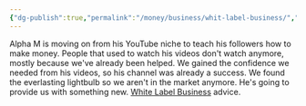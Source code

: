 ```yaml
---
{"dg-publish":true,"permalink":"/money/business/whit-label-business/","created":"Jan 07, 2024, 10:21 AM"}
---
```




Alpha M is moving on from his YouTube niche to teach his followers how to make money. People that used to watch his videos don't watch anymore, mostly because we've already been helped. We gained the confidence we needed from his videos, so his channel was already a success. We found the everlasting lightbulb so we aren't in the market anymore. He's going to provide us with something new. [White Label Business](https://www.thewhitelabelmpire.com) advice.


